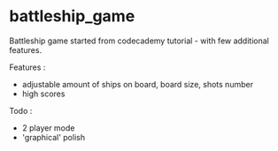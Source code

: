 # battleship_game
Battleship game started from codecademy tutorial - with few additional features.  

Features :
- adjustable amount of ships on board, board size, shots number
- high scores  

Todo :  

- 2 player mode 
- 'graphical' polish
